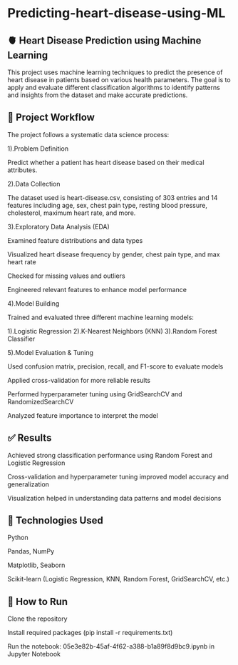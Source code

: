 # Predicting-heart-disease-using-ML
## 🫀 Heart Disease Prediction using Machine Learning
This project uses machine learning techniques to predict the presence of heart disease in patients based on various health parameters. The goal is to apply and evaluate different classification algorithms to identify patterns and insights from the dataset and make accurate predictions.

## 📌 Project Workflow
The project follows a systematic data science process:

1).Problem Definition

Predict whether a patient has heart disease based on their medical attributes.

2).Data Collection

The dataset used is heart-disease.csv, consisting of 303 entries and 14 features including age, sex, chest pain type, resting blood pressure, cholesterol, maximum heart rate, and more.

3).Exploratory Data Analysis (EDA)

Examined feature distributions and data types

Visualized heart disease frequency by gender, chest pain type, and max heart rate

Checked for missing values and outliers

Engineered relevant features to enhance model performance

4).Model Building

Trained and evaluated three different machine learning models:

1).Logistic Regression
2).K-Nearest Neighbors (KNN)
3).Random Forest Classifier

5).Model Evaluation & Tuning

Used confusion matrix, precision, recall, and F1-score to evaluate models

Applied cross-validation for more reliable results

Performed hyperparameter tuning using GridSearchCV and RandomizedSearchCV

Analyzed feature importance to interpret the model

## ✅ Results
Achieved strong classification performance using Random Forest and Logistic Regression

Cross-validation and hyperparameter tuning improved model accuracy and generalization

Visualization helped in understanding data patterns and model decisions

## 📁 Technologies Used
Python

Pandas, NumPy

Matplotlib, Seaborn

Scikit-learn (Logistic Regression, KNN, Random Forest, GridSearchCV, etc.)

## 🚀 How to Run
Clone the repository

Install required packages (pip install -r requirements.txt)

Run the notebook: 05e3e82b-45af-4f62-a388-b1a89f8d9bc9.ipynb in Jupyter Notebook
